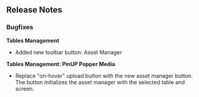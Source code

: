 ## Release Notes

### Bugfixes

**Tables Management**

- Added new toolbar button: Asset Manager

**Tables Management: PinUP Popper Media**

- Replace "on-hover" upload button with the new asset manager button. The button initializes the asset manager with the selected table and screen.
